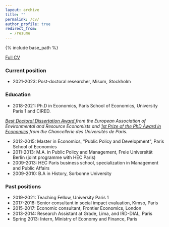 ```yaml
---
layout: archive
title: ""
permalink: /cv/
author_profile: true
redirect_from:
  - /resume
---
```


{% include base_path %}

[Full CV](http://marionleroutier.github.io/files/Leroutier_cv_EN.pdf)
### Current position

* 2021-2023: Post-doctoral researcher, Misum, Stockholm

### Education

* 2018-2021: Ph.D in Economics, Paris School of Economics, University Paris 1 and CIRED. 

*<a href="https://www.eaere.org/best-european-doctoral-dissertation-award/">Best Doctoral Dissertation Award </a> from the European Association of Environmental and Resource Economists and <a href="https://www.sorbonne.fr/wp-content/uploads/Liste-Laur%C3%A9ats-PDC-2022.pdf">1st Prize of the PhD Award in Economics</a> from the Chancellerie des Universités de Paris.*

* 2012-2015: Master in Economics, "Public Policy and Development", Paris School of Economics
* 2011-2013: M.A. in Public Policy and Management, Freie Universität Berlin (joint programme with HEC Paris)
* 2009-2013: HEC Paris business school, specialization in Management and Public Affairs 
* 2009-2010: B.A in History, Sorbonne University


### Past positions

* 2019-2021: Teaching Fellow, University Paris 1
* 2017-2018: Senior consultant in social impact evaluation, Kimso, Paris
* 2015-2017: Economic consultant, Frontier Economics, London
* 2013-2014: Research Assistant at Grade, Lima, and IRD-DIAL, Paris
* Spring 2013: Intern, Ministry of Economy and Finance, Paris






 
  

